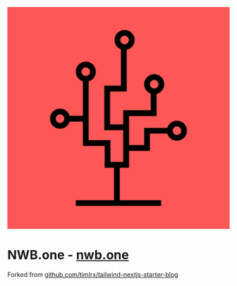 ![tailwind-nextjs-banner](/public/static/images/twitter-card.png)

# NWB.one - [nwb.one](https://nwb.one)

Forked from [github.com/timlrx/tailwind-nextjs-starter-blog](https://github.com/timlrx/tailwind-nextjs-starter-blog)
